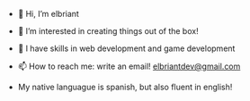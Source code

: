 - 👋 Hi, I’m elbriant
- 👀 I’m interested in creating things out of the box!
- 🌱 I have skills in web development and game development
- 📫 How to reach me: write an email! elbriantdev@gmail.com

- My native languague is spanish, but also fluent in english!


<!---
elbriant/elbriant is a ✨ special ✨ repository because its `README.md` (this file) appears on your GitHub profile.
You can click the Preview link to take a look at your changes.
--->
